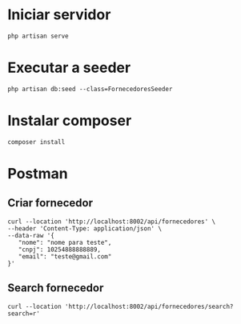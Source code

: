 
# Iniciar servidor
```php artisan serve```

# Executar a seeder
```php artisan db:seed --class=FornecedoresSeeder```

# Instalar composer
```composer install```

# Postman

## Criar fornecedor
```
curl --location 'http://localhost:8002/api/fornecedores' \
--header 'Content-Type: application/json' \
--data-raw '{
   "nome": "nome para teste",
   "cnpj": 10254888888889,
   "email": "teste@gmail.com"
}'
```

## Search fornecedor

```
curl --location 'http://localhost:8002/api/fornecedores/search?search=r'
```